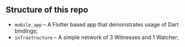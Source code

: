 
## Structure of this repo

- `mobile_app` – A Flutter based app that demonstrates usage of Dart bindings;
- `infrastructure` – A simple network of 3 Witnesses and 1 Watcher;

